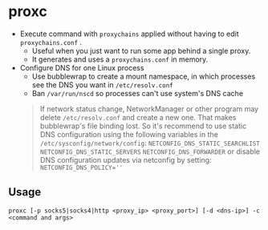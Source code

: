 # proxc

- Execute command with `proxychains` applied without having to edit `proxychains.conf` .
   - Useful when you just want to run some app behind a single proxy.
   - It generates and uses a `proxychains.conf` in memory.
- Configure DNS for one Linux process
    - Use bubblewrap to create a mount namespace, in which processes see the DNS you want in `/etc/resolv.conf`
    - Ban `/var/run/nscd` so processes can't use system's DNS cache
    > If network status change, NetworkManager or other program may delete `/etc/resolv.conf` and create a new one. That makes bubblewrap's file binding lost. So it's recommend to use static DNS configuration using the following variables in the `/etc/sysconfig/network/config`:   `NETCONFIG_DNS_STATIC_SEARCHLIST`  `NETCONFIG_DNS_STATIC_SERVERS`  `NETCONFIG_DNS_FORWARDER`     or disable DNS configuration updates via netconfig by setting: `NETCONFIG_DNS_POLICY=''`
    
## Usage

    proxc [-p socks5|socks4|http <proxy_ip> <proxy_port>] [-d <dns-ip>] -c <command and args>
